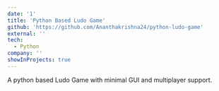```yaml
---
date: '1'
title: 'Python Based Ludo Game'
github: 'https://github.com/Ananthakrishna24/python-ludo-game'
external: ''
tech:
  - Python
company: ''
showInProjects: true
---
```


A python based Ludo Game with minimal GUI
and multiplayer support.
